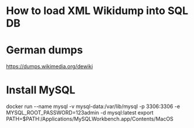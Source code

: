 # How to load XML Wikidump into SQL DB

# German dumps

https://dumps.wikimedia.org/dewiki

# Install MySQL

docker run --name mysql -v mysql-data:/var/lib/mysql -p 3306:3306 -e MYSQL_ROOT_PASSWORD=123admin -d mysql:latest
export PATH=$PATH:/Applications/MySQLWorkbench.app/Contents/MacOS
